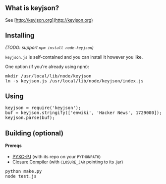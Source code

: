 ## What is keyjson?

See [http://keyjson.org](http://keyjson.org)

## Installing

_(TODO: support <code>npm install node-keyjson</code>)_

<code>keyjson.js</code> is self-contained and you can install it however you like.

One option (if you're already using npm):

<pre>mkdir /usr/local/lib/node/keyjson
ln -s keyjson.js /usr/local/lib/node/keyjson/index.js
</pre>


## Using

<pre>keyjson = require('keyjson');
buf = keyjson.stringify(['enwiki', 'Hacker News', 1729000]);
keyjson.parse(buf);
</pre>


## Building (optional)

#### Prereqs

* [PYXC-PJ](http://pyxc.org) (with its repo on your <code>PYTHONPATH</code>)
* [Closure Compiler](http://code.google.com/closure/compiler/) (with <code>CLOSURE_JAR</code> pointing to its .jar)

<pre>python make.py
node test.js
</pre>
